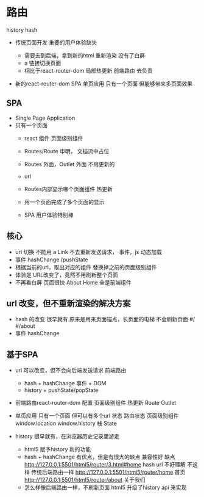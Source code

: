 # 路由

history
hash

- 传统页面开发
  重要的用户体验缺失
  - 需要去到后端，拿到新的html 重新渲染
    没有了白屏
  - a 链接切换页面
  - 相比于react-router-dom 局部热更新
  前端路由 去负责

- 新的react-router-dom  SPA 单页应用
  只有一个页面 但能够带来多页面效果

## SPA
- Single Page Application
- 只有一个页面
  - react 组件
     页面级别组件
  - Routes/Route 申明， 文档流中占位
  - Routes 外面，Outlet 外面 不用更新的
  - url
  - Routes内部显示哪个页面组件
    热更新

  - 用一个页面完成了多个页面的显示
  - SPA 用户体验特别棒

## 核心
- url 切换
    不能用 a
    Link
    不去重新发送请求，
    事件，js 动态加载
- 事件 hashChange /pushState
- 根据当前的url，取出对应的组件
    替换掉之前的页面级别组件
- 体验是
    URL改变了，竟然不用刷新整个页面
- 不再看白屏
    页面很快
    About
    Home 全是前端组件

## url 改变，但不重新渲染的解决方案
- hash 的改变  很早就有
    原来是用来页面锚点，长页面的电梯
    不会刷新页面
    #/
    #/about
- 事件
    hashChange
    
## 基于SPA
- url 可以改变，但不会向后端发送请求  前端路由
    - hash + hashChange 事件 + DOM
    - history + pushState/popState
- 前端路由react-router-dom 配置  页面级别组件
    热更新  Route
    Outlet
- 单页应用 
    只有一个页面  但可以有多个url 状态  路由状态
    页面级别组件
    window.location  window.history
    栈
    State

- history
  很早就有，在浏览器历史记录里游走
  - html5 赋予history 新的功能
  - hash + hashChange 有优点，但是有很大的缺点
      兼容性好
      缺点 http://127.0.0.1:5501/html5/router/3.html#home
      hash url 不好理解
      不这样   传统后端路由一样
      http://127.0.0.1:5501/html5/router/home 首页
      http://127.0.0.1:5501/html5/router/about 关于我们
  - 怎么样像后端路由一样，不刷新页面
  html5 升级了history api 来实现